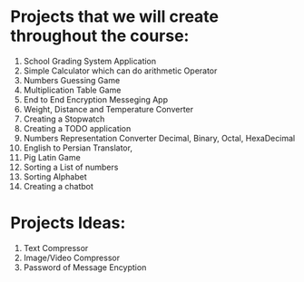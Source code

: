 # Projects that we will create throughout the course: 

1. School Grading System Application
2. Simple Calculator which can do arithmetic Operator
3. Numbers Guessing Game
4. Multiplication Table Game
5. End to End Encryption Messeging App
6. Weight, Distance and Temperature Converter
7. Creating a Stopwatch
8. Creating a TODO application
9. Numbers Representation Converter Decimal, Binary, Octal, HexaDecimal
10. English to Persian Translator,
11. Pig Latin Game
12. Sorting a List of numbers
13. Sorting Alphabet
14. Creating a chatbot


# Projects Ideas: 
1. Text Compressor
2. Image/Video Compressor
3. Password of Message Encyption


